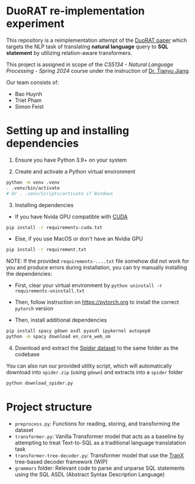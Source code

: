 # DuoRAT re-implementation experiment

This repository is a reimplementation attempt of the [DuoRAT paper](https://arxiv.org/abs/2010.11119) which targets the NLP task of translating **natural language** query to **SQL statement** by utilizing relation-aware transformers.

This project is assigned in scope of the *CS5134 - Natural Language Processing - Spring 2024* course under the instruction of [Dr. Tianyu Jiang](https://jiangtianyu.com/).

Our team consists of:
- Bao Huynh
- Triet Pham
- Simon Feist

# Setting up and installing dependencies

1. Ensure you have Python 3.9+ on your system

2. Create and activate a Python virtual environment

```bash
python -m venv .venv
. .venv/bin/activate
# Or . .venv/Scripts/activate if Windows
```

3. Installing dependencies

* If you have Nvida GPU compatible with [CUDA](https://en.wikipedia.org/wiki/CUDA)
```bash
pip install -r requirements-cuda.txt
```

* Else, if you use MacOS or don't have an Nvidia GPU
```bash
pip install -r requirement.txt
```

NOTE: If the provided `requirements-....txt` file somehow did not work for you and produce errors during installation, you can try manually installing the dependencies:

- First, clear your virtual environment by `python uninstall -r requirements-uninstall.txt`

- Then, follow instruction on https://pytorch.org to install the correct `pytorch` version

- Then, install additional dependencies
```bash
pip install spacy gdown asdl pyasdl ipykernel autopep8
python -m spacy download en_core_web_sm
```

4. Download and extract the [Spider dataset](https://yale-lily.github.io/spider) to the same folder as the codebase

You can also run our provided utility script, which will automatically download into `spider.zip` (using `gdown`) and extracts into a `spider` folder

```bash
python download_spider.py
```

# Project structure

- `preprocess.py`: Functions for reading, storing, and transforming the dataset
- `transformer.py`: Vanilla Transformer model that acts as a baseline by attempting to treat Text-to-SQL as a traditional language translatation task
- `transformer-tree-decoder.py`: Transformer model that use the [TranX](https://arxiv.org/abs/1810.02720) tree-based decoder framework (WIP)
- `grammars` folder: Relevant code to parse and unparse SQL statements using the SQL ASDL (Abstract Syntax Description Language)